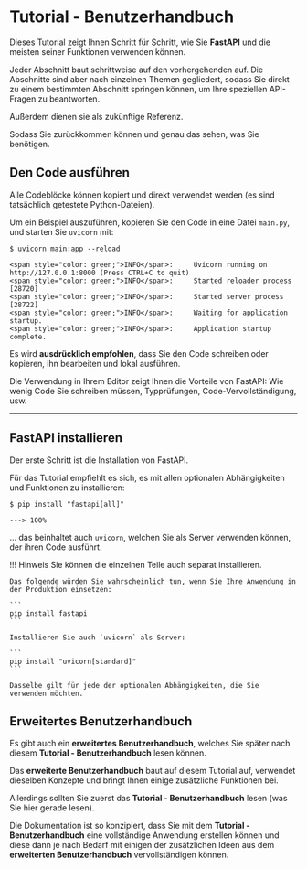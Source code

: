 # Tutorial - Benutzerhandbuch

Dieses Tutorial zeigt Ihnen Schritt für Schritt, wie Sie **FastAPI** und die meisten seiner Funktionen verwenden können.

Jeder Abschnitt baut schrittweise auf den vorhergehenden auf. Die Abschnitte sind aber nach einzelnen Themen gegliedert, sodass Sie direkt zu einem bestimmten Abschnitt springen können, um Ihre speziellen API-Fragen zu beantworten.

Außerdem dienen sie als zukünftige Referenz.

Sodass Sie zurückkommen können und genau das sehen, was Sie benötigen.

## Den Code ausführen

Alle Codeblöcke können kopiert und direkt verwendet werden (es sind tatsächlich getestete Python-Dateien).

Um ein Beispiel auszuführen, kopieren Sie den Code in eine Datei `main.py`, und starten Sie `uvicorn` mit:

<div class="termy">

```console
$ uvicorn main:app --reload

<span style="color: green;">INFO</span>:     Uvicorn running on http://127.0.0.1:8000 (Press CTRL+C to quit)
<span style="color: green;">INFO</span>:     Started reloader process [28720]
<span style="color: green;">INFO</span>:     Started server process [28722]
<span style="color: green;">INFO</span>:     Waiting for application startup.
<span style="color: green;">INFO</span>:     Application startup complete.
```

</div>

Es wird **ausdrücklich empfohlen**, dass Sie den Code schreiben oder kopieren, ihn bearbeiten und lokal ausführen.

Die Verwendung in Ihrem Editor zeigt Ihnen die Vorteile von FastAPI: Wie wenig Code Sie schreiben müssen, Typprüfungen, Code-Vervollständigung, usw.

---

## FastAPI installieren

Der erste Schritt ist die Installation von FastAPI.

Für das Tutorial empfiehlt es sich, es mit allen optionalen Abhängigkeiten und Funktionen zu installieren:

<div class="termy">

```console
$ pip install "fastapi[all]"

---> 100%
```

</div>

... das beinhaltet auch `uvicorn`, welchen Sie als Server verwenden können, der ihren Code ausführt.

!!! Hinweis
    Sie können die einzelnen Teile auch separat installieren.

    Das folgende würden Sie wahrscheinlich tun, wenn Sie Ihre Anwendung in der Produktion einsetzen:

    ```
    pip install fastapi
    ```

    Installieren Sie auch `uvicorn` als Server:

    ```
    pip install "uvicorn[standard]"
    ```

    Dasselbe gilt für jede der optionalen Abhängigkeiten, die Sie verwenden möchten.

## Erweitertes Benutzerhandbuch

Es gibt auch ein **erweitertes Benutzerhandbuch**, welches Sie später nach diesem **Tutorial - Benutzerhandbuch** lesen können.

Das **erweiterte Benutzerhandbuch** baut auf diesem Tutorial auf, verwendet dieselben Konzepte und bringt Ihnen einige zusätzliche Funktionen bei.

Allerdings sollten Sie zuerst das **Tutorial - Benutzerhandbuch** lesen (was Sie hier gerade lesen).

Die Dokumentation ist so konzipiert, dass Sie mit dem **Tutorial - Benutzerhandbuch** eine vollständige Anwendung erstellen können und diese dann je nach Bedarf mit einigen der zusätzlichen Ideen aus dem **erweiterten Benutzerhandbuch** vervollständigen können.
